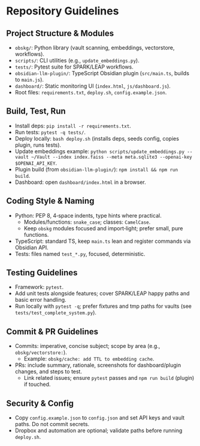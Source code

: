 # Repository Guidelines

## Project Structure & Modules
- `obskg/`: Python library (vault scanning, embeddings, vectorstore, workflows).
- `scripts/`: CLI utilities (e.g., `update_embeddings.py`).
- `tests/`: Pytest suite for SPARK/LEAP workflows.
- `obsidian-llm-plugin/`: TypeScript Obsidian plugin (`src/main.ts`, builds to `main.js`).
- `dashboard/`: Static monitoring UI (`index.html`, `js/dashboard.js`).
- Root files: `requirements.txt`, `deploy.sh`, `config.example.json`.

## Build, Test, Run
- Install deps: `pip install -r requirements.txt`.
- Run tests: `pytest -q tests/`.
- Deploy locally: `bash deploy.sh` (installs deps, seeds config, copies plugin, runs tests).
- Update embeddings example:
  `python scripts/update_embeddings.py --vault ~/Vault --index index.faiss --meta meta.sqlite3 --openai-key $OPENAI_API_KEY`.
- Plugin build (from `obsidian-llm-plugin/`): `npm install && npm run build`.
- Dashboard: open `dashboard/index.html` in a browser.

## Coding Style & Naming
- Python: PEP 8, 4‑space indents, type hints where practical.
  - Modules/functions: `snake_case`; classes: `CamelCase`.
  - Keep `obskg` modules focused and import‑light; prefer small, pure functions.
- TypeScript: standard TS, keep `main.ts` lean and register commands via Obsidian API.
- Tests: files named `test_*.py`, focused, deterministic.

## Testing Guidelines
- Framework: `pytest`.
- Add unit tests alongside features; cover SPARK/LEAP happy paths and basic error handling.
- Run locally with `pytest -q`; prefer fixtures and tmp paths for vaults (see `tests/test_complete_system.py`).

## Commit & PR Guidelines
- Commits: imperative, concise subject; scope by area (e.g., `obskg/vectorstore:`).
  - Example: `obskg/cache: add TTL to embedding cache`.
- PRs: include summary, rationale, screenshots for dashboard/plugin changes, and steps to test.
  - Link related issues; ensure `pytest` passes and `npm run build` (plugin) if touched.

## Security & Config
- Copy `config.example.json` to `config.json` and set API keys and vault paths. Do not commit secrets.
- Dropbox and automation are optional; validate paths before running `deploy.sh`.
